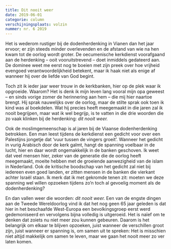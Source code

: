 ```yaml
---
title: Dit nooit weer
date: 2019-06-01
categorie: column
verschijningsplaats: volzin
nummer: nr. 6 2019
---
```


Het is wederom rustiger bij de dodenherdenking in Vianen dan het jaar ervoor; er zijn steeds minder overlevenden en de afstand van wie na hen kwam tot de oorlog wordt groter. De oecumenische kerkdienst voorafgaand aan de herdenking – ooit vooruitstrevend – doet inmiddels gedateerd aan. De dominee weet me eerst nog te boeien met zijn preek over hoe vrijheid evengoed verantwoordelijkheid betekent, maar ik haak niet als enige af wanneer hij over de liefde van God begint.

Toch zit ik ieder jaar weer trouw in de kerkbanken, hier op de plek waar ik opgroeide. Waarom? Het is denk ik mijn leven lang vooral mijn opa geweest – en sinds vorige zomer de herinnering aan hem – die mij hier naartoe brengt. Hij sprak nauwelijks over de oorlog, maar de stilte sprak ook toen ik kind was al boekdelen. Wat hij precies heeft meegemaakt in die jaren zal ik nooit begrijpen, maar wat ik wel begrijp, is te vatten in die drie woorden die zo vaak klinken bij de herdenking: *dit nooit weer.*

Ook de moslimgemeenschap is al jaren bij de Viaanse dodenherdenking betrokken. Een man leest tijdens de kerkdienst een gedicht voor over een Palestijns jongetje dat ‘vuur tussen de vingers groeit’. Wanneer het gedicht in vurig Arabisch door de kerk galmt, hangt de spanning voelbaar in de lucht, hier en daar wordt ongemakkelijk in de banken geschoven. Ik weet dat veel mensen hier, zeker van de generatie die de oorlog heeft meegemaakt, moeite hebben met de groeiende aanwezigheid van de islam in Nederland. Ook de kritische boodschap van het gedicht zal niet bij iedereen even goed landen, er zitten mensen in de banken die vierkant achter Israël staan. Ik merk dat ik met gekromde tenen zit: moeten we deze spanning wel willen opzoeken tijdens zo’n toch al gevoelig moment als de dodenherdenking?

En dan vallen weer die woorden: *dit nooit weer.* Een van de engste dingen aan de Tweede Wereldoorlog vind ik dat het nog geen 65 jaar geleden is dat hier in het beschaafde West-Europa een bevolkingsgroep eerst werd gedemoniseerd en vervolgens bijna volledig is uitgeroeid. Het is naïef om te denken dat zoiets nu niet meer zou kunnen gebeuren. Daarom is het belangrijk om elkaar te blijven opzoeken, juist wanneer de verschillen groot zijn, juist wanneer er spanning is, om samen uit te spreken: Het is misschien niet altijd makkelijk om samen te leven, maar we gaan het nooit meer zo ver laten komen.